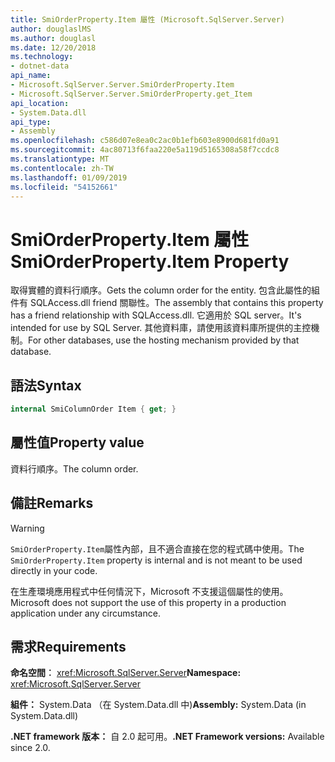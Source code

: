 ```yaml
---
title: SmiOrderProperty.Item 屬性 (Microsoft.SqlServer.Server)
author: douglaslMS
ms.author: douglasl
ms.date: 12/20/2018
ms.technology:
- dotnet-data
api_name:
- Microsoft.SqlServer.Server.SmiOrderProperty.Item
- Microsoft.SqlServer.Server.SmiOrderProperty.get_Item
api_location:
- System.Data.dll
api_type:
- Assembly
ms.openlocfilehash: c586d07e8ea0c2ac0b1efb603e8900d681fd0a91
ms.sourcegitcommit: 4ac80713f6faa220e5a119d5165308a58f7ccdc8
ms.translationtype: MT
ms.contentlocale: zh-TW
ms.lasthandoff: 01/09/2019
ms.locfileid: "54152661"
---
```

# <a name="smiorderpropertyitem-property"></a><span data-ttu-id="9dad9-102">SmiOrderProperty.Item 屬性</span><span class="sxs-lookup"><span data-stu-id="9dad9-102">SmiOrderProperty.Item Property</span></span>

<span data-ttu-id="9dad9-103">取得實體的資料行順序。</span><span class="sxs-lookup"><span data-stu-id="9dad9-103">Gets the column order for the entity.</span></span> <span data-ttu-id="9dad9-104">包含此屬性的組件有 SQLAccess.dll friend 關聯性。</span><span class="sxs-lookup"><span data-stu-id="9dad9-104">The assembly that contains this property has a friend relationship with SQLAccess.dll.</span></span> <span data-ttu-id="9dad9-105">它適用於 SQL server。</span><span class="sxs-lookup"><span data-stu-id="9dad9-105">It's intended for use by SQL Server.</span></span> <span data-ttu-id="9dad9-106">其他資料庫，請使用該資料庫所提供的主控機制。</span><span class="sxs-lookup"><span data-stu-id="9dad9-106">For other databases, use the hosting mechanism provided by that database.</span></span>

## <a name="syntax"></a><span data-ttu-id="9dad9-107">語法</span><span class="sxs-lookup"><span data-stu-id="9dad9-107">Syntax</span></span>

```csharp
internal SmiColumnOrder Item { get; }
```

## <a name="property-value"></a><span data-ttu-id="9dad9-108">屬性值</span><span class="sxs-lookup"><span data-stu-id="9dad9-108">Property value</span></span>

<span data-ttu-id="9dad9-109">資料行順序。</span><span class="sxs-lookup"><span data-stu-id="9dad9-109">The column order.</span></span>

## <a name="remarks"></a><span data-ttu-id="9dad9-110">備註</span><span class="sxs-lookup"><span data-stu-id="9dad9-110">Remarks</span></span>

> [!WARNING]
> <span data-ttu-id="9dad9-111">`SmiOrderProperty.Item`屬性內部，且不適合直接在您的程式碼中使用。</span><span class="sxs-lookup"><span data-stu-id="9dad9-111">The `SmiOrderProperty.Item` property is internal and is not meant to be used directly in your code.</span></span>
>
> <span data-ttu-id="9dad9-112">在生產環境應用程式中任何情況下，Microsoft 不支援這個屬性的使用。</span><span class="sxs-lookup"><span data-stu-id="9dad9-112">Microsoft does not support the use of this property in a production application under any circumstance.</span></span>

## <a name="requirements"></a><span data-ttu-id="9dad9-113">需求</span><span class="sxs-lookup"><span data-stu-id="9dad9-113">Requirements</span></span>

<span data-ttu-id="9dad9-114">**命名空間︰** <xref:Microsoft.SqlServer.Server></span><span class="sxs-lookup"><span data-stu-id="9dad9-114">**Namespace:** <xref:Microsoft.SqlServer.Server></span></span>

<span data-ttu-id="9dad9-115">**組件：** System.Data （在 System.Data.dll 中)</span><span class="sxs-lookup"><span data-stu-id="9dad9-115">**Assembly:** System.Data (in System.Data.dll)</span></span>

<span data-ttu-id="9dad9-116">**.NET framework 版本：** 自 2.0 起可用。</span><span class="sxs-lookup"><span data-stu-id="9dad9-116">**.NET Framework versions:** Available since 2.0.</span></span>